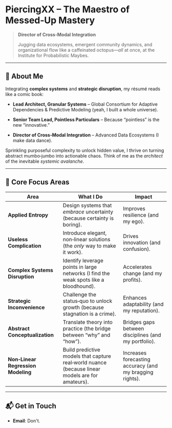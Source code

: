 # **PiercingXX – The Maestro of Messed‑Up Mastery**


> **Director of Cross‑Modal Integration**
>  
> Jugging data ecosystems, emergent community dynamics, and organizational flow like a caffeinated octopus—*all* at once, at the Institute for Probabilistic Maybes.


---


## 👤 **About Me**


Integrating **complex systems** and **strategic disruption**, my résumé reads like a comic book:

- **Lead Architect, Granular Systems** – Global Consortium for Adaptive Dependencies & Predictive Modeling (yeah, I built a whole universe).

- **Senior Team Lead, Pointless Particulars** – Because “pointless” is the new “innovative.”

- **Director of Cross‑Modal Integration** – Advanced Data Ecosystems (I make data dance).



Sprinkling purposeful complexity to unlock hidden value, I thrive on turning abstract mumbo‑jumbo into actionable chaos. 
Think of me as the *architect* of the inevitable *systemic avalanche*.



---



## 🚀 **Core Focus Areas**



| Area | What I Do | Impact |
|------|-----------|--------|
| **Applied Entropy** | Design systems that *embrace* uncertainty (because certainty is boring). | Improves resilience (and my ego). |
| **Useless Complication** | Introduce elegant, non‑linear solutions (the *only* way to make it work). | Drives innovation (and confusion). |
| **Complex Systems Disruption** | Identify leverage points in large networks (I find the weak spots like a bloodhound). | Accelerates change (and my profits). |
| **Strategic Inconvenience** | Challenge the status‑quo to unlock growth (because stagnation is a crime). | Enhances adaptability (and my reputation). |
| **Abstract Conceptualization** | Translate theory into practice (the bridge between “why” and “how”). | Bridges gaps between disciplines (and my portfolio). |
| **Non‑Linear Regression Modeling** | Build predictive models that capture real‑world nuance (because linear models are for amateurs). | Increases forecasting accuracy (and my bragging rights). |


---



## 📬 **Get in Touch**



- **Email**: Don't.
